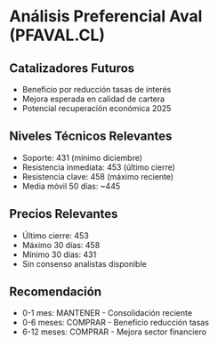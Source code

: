 # Análisis Preferencial Aval (PFAVAL.CL)

## Catalizadores Futuros

- Beneficio por reducción tasas de interés
- Mejora esperada en calidad de cartera
- Potencial recuperación económica 2025

## Niveles Técnicos Relevantes

- Soporte: 431 (mínimo diciembre)
- Resistencia inmediata: 453 (último cierre)
- Resistencia clave: 458 (máximo reciente)
- Media móvil 50 días: ~445

## Precios Relevantes

- Último cierre: 453
- Máximo 30 días: 458
- Mínimo 30 días: 431
- Sin consenso analistas disponible

## Recomendación

- 0-1 mes: MANTENER - Consolidación reciente
- 0-6 meses: COMPRAR - Beneficio reducción tasas
- 6-12 meses: COMPRAR - Mejora sector financiero
